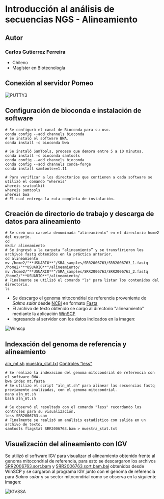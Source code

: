 # Introducción al análisis de secuencias NGS - Alineamiento

## **Autor**
### Carlos Gutierrez Ferreira  
- Chileno
- Magíster en Biotecnología

## Conexión al servidor Pomeo  

![PUTTY3](https://user-images.githubusercontent.com/80927233/119919416-67792b00-bf38-11eb-8e85-ffe2a8c69777.jpg)

## Configuración de bioconda e instalación de software  

```
# Se configuró el canal de Bioconda para su uso.
conda config --add channels bioconda 
# Se instaló el software BWA.
conda install -c bioconda bwa

# Se instaló SamTools, proceso que demora entre 5 a 10 minutos.
conda install -c bioconda samtools
conda config --add channels bioconda 
conda config --add channels conda-forge 
conda install samtools==1.11

# Para verificar a los directorios que contienen a cada software se utilizó el comando "whereis"
whereis sratoolkit 
whereis samtools
whereis bwa 
# El cual entrega la ruta completa de instalación.
```

## Creación de directorio de trabajo y descarga de datos para alineamiento  

```
# Se creó una carpeta denominada "alineamiento" en el directorio home2 del usuario.
cd
mkdir alineamiento
# Se ingresó a la carpeta “alineamiento” y se transfirieron los archivos fastq obtenidos en la práctica anterior.
cd alineamiento
mv /home2/"**USUARIO**"/SRA_samples/SRR2006763/SRR2006763_1.fastq /home2/"**USUARIO**"/alineamiento/
mv /home2/"**USUARIO**"/SRA_samples/SRR2006763/SRR2006763_2.fastq /home2/"**USUARIO**"/alineamiento/
# Finalmente se utilizó el comando "ls" para listar los contenidos del directorio.
ls
```

- Se descargo el genoma mitocondrial de referencia proveniente de *Salmo salar* desde [NCBI](https://www.ncbi.nlm.nih.gov/genome/?term=salmo+salar) en formato [Fasta](https://github.com/GenomicsEducation/CarlosGutierrez/blob/main/Analisis-secuencias-NGS/Fasta/mt.fasta)
- El archivo de texto obtenido se cargo al directorio "alineamiento" mediante la aplicación [WinSCP](https://winscp.net/eng/download.php)
- Ingresando al servidor con los datos indicados en la imagen:

![Winscp](https://user-images.githubusercontent.com/80927233/123209976-5ff16700-d48f-11eb-9183-9e165dc07b4f.png)

## Indexación del genoma de referencia y alineamiento  
[aln_mt.sh](https://github.com/GenomicsEducation/CarlosGutierrez/blob/main/Analisis-secuencias-NGS/SCRIPT/aln_mt.sh)
[muestra_stat.txt](https://github.com/GenomicsEducation/CarlosGutierrez/blob/main/Analisis-secuencias-NGS/Fasta/muestra_stat.txt)
[Controles "less"](https://www.thegeekstuff.com/2010/02/unix-less-command-10-tips-for-effective-navigation)

```
# Se realizó la indexación del genoma mitocondrial de referencia con el software BWA.
bwa index mt.fasta
# Se utilizo el script "aln_mt.sh" para alinear las secuencias fastq previamente analizadas, con el genoma mitocondrial.
nano aln_mt.sh
bash aln_mt.sh

# Se observó el resultado con el comando "less" recordando los controles para su visualización.
less SRR2006763.sam
# Finalmente se realizó un análisis estadístico con salida en un archivo de texto.
samtools flagstat SRR2006763.bam > muestra_stat.txt
```

## Visualización del alineamiento con IGV

Se utilizó el software IGV para visualizar el alineamiento obtenido frente al genoma mitocondrial de referencia, para esto se descargaron los archivos [SRR2006763.sort.bam](https://github.com/GenomicsEducation/CarlosGutierrez/blob/main/Analisis-secuencias-NGS/Fasta/SRR2006763.sort.bam) y [SRR2006763.sort.bam.bai]( https://github.com/GenomicsEducation/CarlosGutierrez/blob/main/Analisis-secuencias-NGS/Fasta/SRR2006763.sort.bam.bai) obtenidos desde WinSCP y se cargaron al programa IGV junto con el genoma de referencia para *Salmo salar* y su sector mitocondrial como se observa en la siguiente imagen:

![IGVSSA](https://user-images.githubusercontent.com/80927233/123213217-bd87b280-d493-11eb-97a6-979fdd57f756.png)

